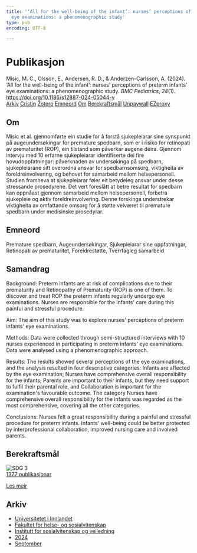 ```yaml
---
title: '‘All for the well-being of the infant’: nurses’ perceptions of preterm infants’
  eye examinations: a phenomenographic study'
type: pub
encoding: UTF-8

---
```

<h1>Publikasjon</h1>
<article id="csl-bib-container-37HHXUJ4" class="csl-bib-container">
  <div class="csl-bib-body"> <div class="csl-entry">Misic, M. C., Olsson, E., Andersen, R. D., &#38; Anderzén-Carlsson, A. (2024). ‘All for the well-being of the infant’: nurses’ perceptions of preterm infants’ eye examinations: a phenomenographic study. <i>BMC Pediatrics</i>, <i>24</i>(1). <a href="https://doi.org/10.1186/s12887-024-05044-y">https://doi.org/10.1186/s12887-024-05044-y</a></div> </div>
  <div class="csl-bib-buttons">
    <a href="#taxonomy-article-37HHXUJ4" alt="archive" class="csl-bib-button">Arkiv</a>
    <a href="https://app.cristin.no/results/show.jsf?id=2299712" alt="Cristin" class="csl-bib-button">Cristin</a>
    <a href="http://zotero.org/groups/5881554/items/37HHXUJ4" alt="Zotero" class="csl-bib-button">Zotero</a>
    <a href="#keywords-article-37HHXUJ4" alt="keywords" class="csl-bib-button">Emneord</a>
    <a href="#about-article-37HHXUJ4" alt="about_pub" class="csl-bib-button">Om</a>
    <a href="#sdg-article-37HHXUJ4" alt="sdg" class="csl-bib-button">Berekraftsmål</a>
    <a href="https://doi.org/10.1186/s12887-024-05044-y" alt="Unpaywall" class="csl-bib-button">Unpaywall</a>
    <a href="https://doi.org/10.1186/s12887-024-05044-y" alt="EZproxy" class="csl-bib-button">EZproxy</a>
  </div>
  <div id="csl-bib-meta-container-37HHXUJ4"></div>
</article>
<div id="csl-bib-meta-37HHXUJ4" class="csl-bib-meta">
  <article id="about-article-37HHXUJ4" class="about_pub-article">
    <h1>Om</h1>
    Misic et al. gjennomførte ein studie for å forstå sjukepleiarar sine synspunkt på augeundersøkingar for premature spedbarn, som er i risiko for retinopati av prematuritet (ROP), ein tilstand som påverkar augene deira. Gjennom intervju med 10 erfarne sjukepleiarar identifiserte dei fire hovudoppfatningar: påverknaden av undersøkinga på spedbarn, sjukepleiarane sitt overordna ansvar for spedbarnsomsorg, viktigheita av foreldreinvolvering, og behovet for samarbeid mellom helsepersonell. Studien framheva at sjukepleiarar føler eit betydeleg ansvar under desse stressande prosedyrene. Det vert foreslått at betre resultat for spedbarn kan oppnåast gjennom samarbeid mellom helsepersonell, forbetra sjukepleie og aktiv foreldreinvolvering. Denne forskinga understrekar viktigheita av omfattande omsorg for å støtte velværet til premature spedbarn under medisinske prosedyrar.
  </article>
  <article id="keywords-article-37HHXUJ4" class="keywords-article">
    <h1>Emneord</h1>
    Premature spedbarn, Augeundersøkingar, Sjukepleiarar sine oppfatningar, Retinopati av prematuritet, Foreldrestøtte, Tverrfagleg samarbeid
  </article>
  <article id="abstract-article-37HHXUJ4" class="abstract-article">
    <h1>Samandrag</h1>
    Background: Preterm infants are at risk of complications due to their prematurity and Retinopathy of Prematurity (ROP) is one of them. To discover and treat ROP the preterm infants regularly undergo eye examinations. Nurses are responsible for the infants' care during this painful and stressful procedure. 
 
Aim: The aim of this study was to explore nurses' perceptions of preterm infants' eye examinations. 
 
Methods: Data were collected through semi-structured interviews with 10 nurses experienced in participating in preterm infants' eye examinations. Data were analysed using a phenomenographic approach. 
 
Results: The results showed several perceptions of the eye examinations, and the analysis resulted in four descriptive categories: Infants are affected by the eye examination; Nurses have comprehensive overall responsibility for the infants; Parents are important to their infants, but they need support to fulfil their parental role, and Collaboration is important for the examination's favourable outcome. The category Nurses have comprehensive overall responsibility for the infants was regarded as the most comprehensive, covering all the other categories. 
 
Conclusions: Nurses felt a great responsibility during a painful and stressful procedure for preterm infants. Infants' well-being could be better protected by interprofessional collaboration, improved nursing care and involved parents.
  </article>
  <article id="sdg-article-37HHXUJ4" class="sdg-article">
    <h1>Berekraftsmål</h1>
    <div class="sdg-container"><div id="sdg3" class="sdg">
        <img src="{{< params subfolder >}}images/sdg/sdg03_nn.png" class="image" alt="SDG 3">
        <div class="sdg-overlay">
          <a href="{{< params subfolder >}}nn/archive/?sdg=3#archive" class="sdg-publication-count"><span>1377</span> publikasjonar</a>
          <p><a href="https://fn.no/om-fn/fns-baerekraftsmaal/god-helse-og-livskvalitet?lang=nno-NO" class="sdg-read-more">Les meir</a></p>
        </div>
      </div></div>
  </article>
  <article id="taxonomy-article-37HHXUJ4" class="taxonomy-article">
    <h1>Arkiv</h1>
    <ul>
      <li><a href="{{< params subfolder >}}nn/archive/?key=3DCRN523">Universitetet i Innlandet</a></li>
      <li><a href="{{< params subfolder >}}nn/archive/?key=IDKFS3MX">Fakultet for helse- og sosialvitenskap</a></li>
      <li><a href="{{< params subfolder >}}nn/archive/?key=CU4VFGCV">Institutt for sosialvitenskap og veiledning</a></li>
      <li><a href="{{< params subfolder >}}nn/archive/?key=85HRZ8WX">2024</a></li>
      <li><a href="{{< params subfolder >}}nn/archive/?key=WKRFRGSF">September</a></li>
    </ul>
  </article>
</div>
